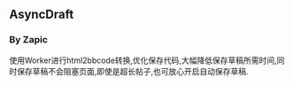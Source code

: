 ## AsyncDraft
### By Zapic

使用Worker进行html2bbcode转换,优化保存代码,大幅降低保存草稿所需时间,同时保存草稿不会阻塞页面,即使是超长帖子,也可放心开启自动保存草稿.
